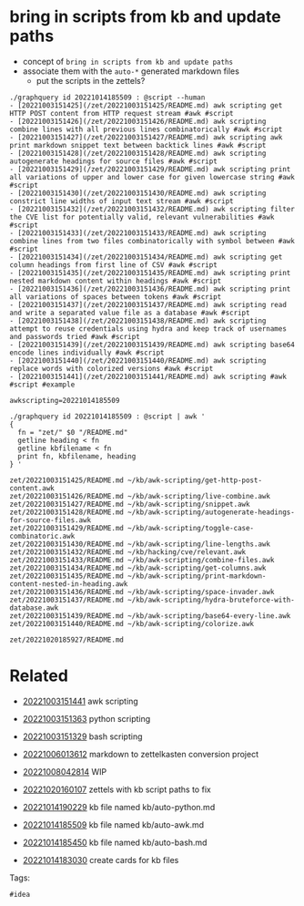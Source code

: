 # bring in scripts from kb and update paths

- concept of `bring in scripts from kb and update paths`
- associate them with the `auto-*` generated markdown files
  - put the scripts in the zettels?

```
./graphquery id 20221014185509 : @script --human
- [20221003151425](/zet/20221003151425/README.md) awk scripting get HTTP POST content from HTTP request stream #awk #script 
- [20221003151426](/zet/20221003151426/README.md) awk scripting combine lines with all previous lines combinatorically #awk #script 
- [20221003151427](/zet/20221003151427/README.md) awk scripting awk print markdown snippet text between backtick lines #awk #script 
- [20221003151428](/zet/20221003151428/README.md) awk scripting autogenerate headings for source files #awk #script 
- [20221003151429](/zet/20221003151429/README.md) awk scripting print all variations of upper and lower case for given lowercase string #awk #script 
- [20221003151430](/zet/20221003151430/README.md) awk scripting constrict line widths of input text stream #awk #script 
- [20221003151432](/zet/20221003151432/README.md) awk scripting filter the CVE list for potentially valid, relevant vulnerabilities #awk #script 
- [20221003151433](/zet/20221003151433/README.md) awk scripting combine lines from two files combinatorically with symbol between #awk #script 
- [20221003151434](/zet/20221003151434/README.md) awk scripting get column headings from first line of CSV #awk #script 
- [20221003151435](/zet/20221003151435/README.md) awk scripting print nested markdown content within headings #awk #script 
- [20221003151436](/zet/20221003151436/README.md) awk scripting print all variations of spaces between tokens #awk #script 
- [20221003151437](/zet/20221003151437/README.md) awk scripting read and write a separated value file as a database #awk #script 
- [20221003151438](/zet/20221003151438/README.md) awk scripting attempt to reuse credentials using hydra and keep track of usernames and passwords tried #awk #script 
- [20221003151439](/zet/20221003151439/README.md) awk scripting base64 encode lines individually #awk #script 
- [20221003151440](/zet/20221003151440/README.md) awk scripting replace words with colorized versions #awk #script 
- [20221003151441](/zet/20221003151441/README.md) awk scripting #awk #script #example 

awkscripting=20221014185509

./graphquery id 20221014185509 : @script | awk '
{
  fn = "zet/" $0 "/README.md"
  getline heading < fn
  getline kbfilename < fn
  print fn, kbfilename, heading
} '

zet/20221003151425/README.md ~/kb/awk-scripting/get-http-post-content.awk
zet/20221003151426/README.md ~/kb/awk-scripting/live-combine.awk
zet/20221003151427/README.md ~/kb/awk-scripting/snippet.awk
zet/20221003151428/README.md ~/kb/awk-scripting/autogenerate-headings-for-source-files.awk
zet/20221003151429/README.md ~/kb/awk-scripting/toggle-case-combinatoric.awk
zet/20221003151430/README.md ~/kb/awk-scripting/line-lengths.awk
zet/20221003151432/README.md ~/kb/hacking/cve/relevant.awk
zet/20221003151433/README.md ~/kb/awk-scripting/combine-files.awk
zet/20221003151434/README.md ~/kb/awk-scripting/get-columns.awk
zet/20221003151435/README.md ~/kb/awk-scripting/print-markdown-content-nested-in-heading.awk
zet/20221003151436/README.md ~/kb/awk-scripting/space-invader.awk
zet/20221003151437/README.md ~/kb/awk-scripting/hydra-bruteforce-with-database.awk
zet/20221003151439/README.md ~/kb/awk-scripting/base64-every-line.awk
zet/20221003151440/README.md ~/kb/awk-scripting/colorize.awk

```

` zet/20221020185927/README.md `

# Related

- [20221003151441](/zet/20221003151441/README.md) awk scripting

- [20221003151363](/zet/20221003151363/README.md) python scripting

- [20221003151329](/zet/20221003151329/README.md) bash scripting

- [20221006013612](/zet/20221006013612/README.md) markdown to zettelkasten conversion project
- [20221008042814](/zet/20221008042814/README.md) WIP
- [20221020160107](/zet/20221020160107/README.md) zettels with kb script paths to fix
- [20221014190229](/zet/20221014190229/README.md) kb file named kb/auto-python.md
- [20221014185509](/zet/20221014185509/README.md) kb file named kb/auto-awk.md
- [20221014185450](/zet/20221014185450/README.md) kb file named kb/auto-bash.md
- [20221014183030](/zet/20221014183030/README.md) create cards for kb files

Tags:

    #idea
